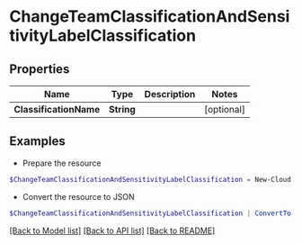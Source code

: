 # ChangeTeamClassificationAndSensitivityLabelClassification
## Properties

Name | Type | Description | Notes
------------ | ------------- | ------------- | -------------
**ClassificationName** | **String** |  | [optional] 

## Examples

- Prepare the resource
```powershell
$ChangeTeamClassificationAndSensitivityLabelClassification = New-Cloud.Governance.ClientChangeTeamClassificationAndSensitivityLabelClassification  -ClassificationName null
```

- Convert the resource to JSON
```powershell
$ChangeTeamClassificationAndSensitivityLabelClassification | ConvertTo-JSON
```

[[Back to Model list]](../README.md#documentation-for-models) [[Back to API list]](../README.md#documentation-for-api-endpoints) [[Back to README]](../README.md)


